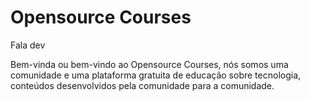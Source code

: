 # Opensource Courses

Fala dev

Bem-vinda ou bem-vindo ao Opensource Courses, nós somos uma comunidade e uma plataforma gratuita de educação sobre tecnologia,
conteúdos desenvolvidos pela comunidade para a comunidade.
<!--
Nossa lema é:

> Vamos democratizar nosso conhecimento, para construção de um futuro melhor.

Assim, conseguimos facilitar a entrada de novos desenvolvedores a tecnologia e auxiliar em seu desenvolvimento, conseguimos fazer isso seguindo os **movimento opensource** e desenvolvimento trilhas de conteúdo, 


- Trilhas de conhecimento
- Guia do contribuidor
- Código de conduta



**Here are some ideas to get you started:**

🙋‍♀️ A short introduction - what is your organization all about?
🌈 Contribution guidelines - how can the community get involved?
👩‍💻 Useful resources - where can the community find your docs? Is there anything else the community should know?
🍿 Fun facts - what does your team eat for breakfast?
🧙 Remember, you can do mighty things with the power of [Markdown](https://docs.github.com/github/writing-on-github/getting-started-with-writing-and-formatting-on-github/basic-writing-and-formatting-syntax)
-->
